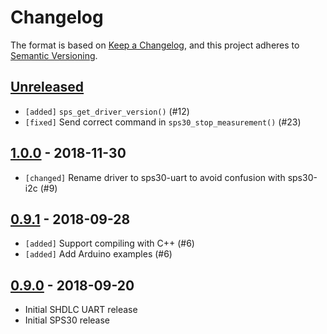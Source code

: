 # Changelog

The format is based on [Keep a Changelog](https://keepachangelog.com/en/1.0.0/),
and this project adheres to [Semantic Versioning](https://semver.org/spec/v2.0.0.html).

## [Unreleased]

 * `[added]` `sps_get_driver_version()` (#12)
 * `[fixed]` Send correct command in `sps30_stop_measurement()` (#23)

## [1.0.0] - 2018-11-30

 * `[changed]` Rename driver to sps30-uart to avoid confusion with sps30-i2c (#9)

## [0.9.1] - 2018-09-28

 * `[added]` Support compiling with C++ (#6)
 * `[added]` Add Arduino examples (#6)

## [0.9.0] - 2018-09-20

 * Initial SHDLC UART release
 * Initial SPS30 release

[Unreleased]: https://github.com/Sensirion/embedded-uart-sps/compare/1.0.0...master
[1.0.0]: https://github.com/Sensirion/embedded-uart-sps/compare/0.9.1...1.0.0
[0.9.1]: https://github.com/Sensirion/embedded-uart-sps/compare/0.9.0...0.9.1
[0.9.0]: https://github.com/Sensirion/embedded-uart-sps/releases/tag/0.9.0
